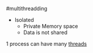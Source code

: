 ---
---

\#multithreadding

* Isolated
  * Private Memory space
  * Data is not shared

1 process can have many [threads](Thread.md)
